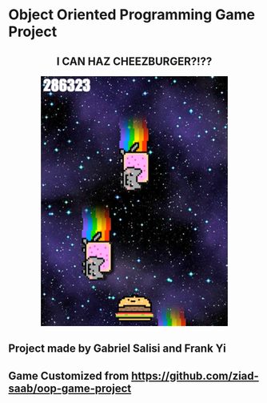 # Object Oriented Programming Game Project

<h2 align="center">I CAN HAZ CHEEZBURGER?!??</h2>
<p align="center"><img src="screenshot.png"></p>

## Project made by Gabriel Salisi and Frank Yi
## Game Customized from https://github.com/ziad-saab/oop-game-project
